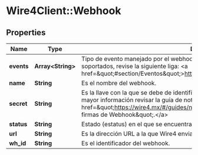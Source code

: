 # Wire4Client::Webhook

## Properties
Name | Type | Description | Notes
------------ | ------------- | ------------- | -------------
**events** | **Array&lt;String&gt;** | Tipo de evento manejado por el webhook. Para más referencia sobre los tipos de eventos soportados, revise la siguiente liga: &lt;a href&#x3D;\&quot;#section/Eventos\&quot;&gt;https://developers.wire4.mx/#section/Eventos.&lt;/a&gt; | [optional] 
**name** | **String** | Es el nombre del webhook. | [optional] 
**secret** | **String** | Es la llave con la que se debe de identificar que el webhook fue enviado por Wire4. Para mayor información revisar la guía de notificaciones en la sección de &lt;a href&#x3D;\&quot;https://wire4.mx/#/guides/notificaciones\&quot;&gt;\&quot;Comprobación de firmas de Webhook\&quot;.&lt;/a&gt; | [optional] 
**status** | **String** | Estado (estatus) en el que se encuentra el webhook. | [optional] 
**url** | **String** | Es la dirección URL a la que Wire4 enviará las notificaciones cuando un evento ocurra. | [optional] 
**wh_id** | **String** | Es el identificador del webhook. | [optional] 


